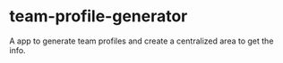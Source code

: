 # team-profile-generator
A app to generate team profiles and create a centralized area to get the info. 
